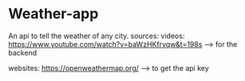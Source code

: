 # Weather-app
An api to tell the weather of any city. 
sources: 
videos: 
https://www.youtube.com/watch?v=baWzHKfrvqw&t=198s               --> for the backend


websites: 
https://openweathermap.org/                                      --> to get the api key



